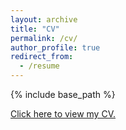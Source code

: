 ```yaml
---
layout: archive
title: "CV"
permalink: /cv/
author_profile: true
redirect_from:
  - /resume
---
```


{% include base_path %}

[Click here to view my CV.](http://ayamitani.github.io/files/Mitani_CV.pdf)
